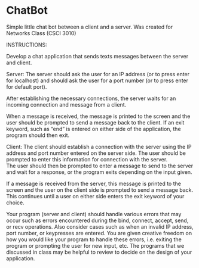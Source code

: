 # ChatBot
Simple little chat bot between a client and a server. Was created for Networks Class (CSCI 3010)

INSTRUCTIONS:

Develop a chat application that sends texts messages between the server and client.  
 
Server: 
The server should ask the user for an IP address (or to press enter for localhost) and should ask 
the user for a port number (or to press enter for default port).  
 
After establishing the necessary connections, the server waits for an incoming connection and 
message from a client.  
 
When a message is received, the message is printed to the screen and the user should be 
prompted to send a message back to the client. If an exit keyword, such as “end” is entered on 
either side of the application, the program should then exit.  
 
Client: 
The client should establish a connection with the server using the IP address and port number 
entered on the server side. The user should be prompted to enter this information for connection 
with the server.  
The user should then be prompted to enter a message to send to the server and wait for a 
response, or the program exits depending on the input given.  
 
If a message is received from the server, this message is printed to the screen and the user on the 
client side is prompted to send a message back. This continues until a user on either side enters 
the exit keyword of your choice.   
 
Your program (server and client) should handle various errors that may occur such as errors 
encountered during the bind, connect, accept, send, or recv operations. Also consider cases such 
as when an invalid IP address, port number, or keypresses are entered. You are given creative 
freedom on how you would like your program to handle these errors, i.e. exiting the program or 
prompting the user for new input, etc. The programs that we discussed in class may be helpful to 
review to decide on the design of your application.  
 
